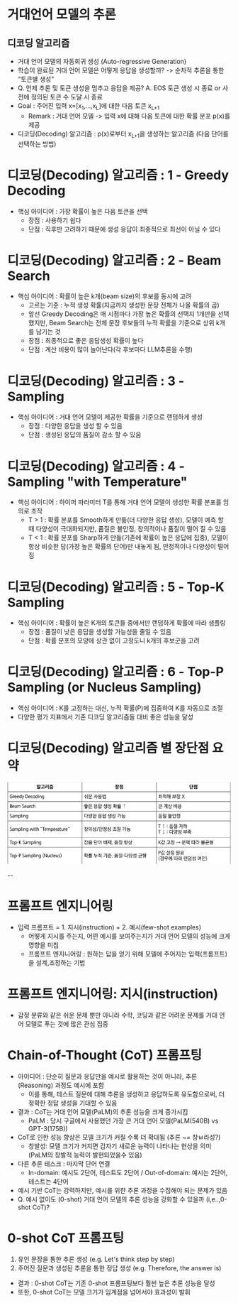 # 거대언어 모델의 추론
## 디코딩 알고리즘
- 거대 언어 모델의 자동회귀 생성 (Auto-regressive Generation)
- 학습이 완료된 거대 언어 모델은 어떻게 응답을 생성할까? -> 순차적 추론을 통한 "토큰별 생성"
- Q. 언제 추론 및 토큰 생성을 멈추고 응답을 제공? A. EOS 토큰 생성 시 종료 or 사전에 정의된 토큰 수 도달 시 종료
- Goal : 주어진 입력 x=[x<sub>1</sub>,...,x<sub>L</sub>]에 대한 다음 토큰 x<sub>L+1</sub>
    - Remark : 거대 언어 모델 -> 입력 x에 대해 다음 토큰에 대한 확률 분포 p(x)를 제공
- 디코딩(Decoding) 알고리즘 : p(x)로부터 x<sub>L+1</sub>을 생성하는 알고리즘 (다음 단어를 선택하는 방법)

# 디코딩(Decoding) 알고리즘 : 1 - Greedy Decoding
- 핵심 아이디어 : 가장 확률이 높은 다음 토큰을 선택
    - 장점 : 사용하기 쉽다
    - 단점 : 직후만 고려하기 때문에 생성 응답이 최종적으로 최선이 아닐 수 있다

# 디코딩(Decoding) 알고리즘 : 2 - Beam Search
- 핵심 아이디어 : 확률이 높은 k개(beam size)의 후보를 동시에 고려
    - 고르는 기준 : 누적 생성 확률(지금까지 생성한 문장 전체가 나올 확률의 곱)
    - 앞선 Greedy Decoding은 매 시점마다 가장 높은 확률의 선택지 1개만을 선택했지만, Beam Search는 전체 문장 후보들의 누적 확률을 기준으로 상위 k개를 남기는 것
    - 장점 : 최종적으로 좋은 응답생성 확률이 높다
    - 단점 : 계산 비용이 많이 늘어난다(각 후보마다 LLM추론을 수행)

# 디코딩(Decoding) 알고리즘 : 3 - Sampling
- 핵심 아이디어 : 거대 언어 모델이 제공한 확률을 기준으로 랜덤하게 생성
    - 장점 : 다양한 응답을 생성 할 수 있음
    - 단점 : 생성된 응답의 품질이 감소 할 수 있음

# 디코딩(Decoding) 알고리즘 : 4 - Sampling "with Temperature"
- 핵심 아이디어 : 하이퍼 파라미터 T를 통해 거대 언어 모델이 생성한 확률 분포를 임의로 조작
    - T > 1 : 확률 분포를 Smooth하게 만듦(더 다양한 응답 생성), 모델이 예측 할 때 다양성이 극대화되지만, 품질은 불안정, 창의적이나 품질이 떨어 질 수 있음
    - T < 1 : 확률 분포를 Sharp하게 만듦(기존에 확률이 높은 응답에 집중), 모델이 항상 비슷한 답(가장 높은 확률의 단어)만 내놓게 됨, 안정적이나 다양성이 떨어짐

# 디코딩(Decoding) 알고리즘 : 5 - Top-K Sampling
- 핵심 아이디어 : 확률이 높은 K개의 토큰들 중에서만 랜덤하게 확률에 따라 샘플링
    - 장점 : 품질이 낮은 응답을 생성할 가능성을 줄일 수 있음
    - 단점 : 확률 분포의 모양에 상관 없이 고정도니 k개의 후보군을 고려

# 디코딩(Decoding) 알고리즘 : 6 - Top-P Sampling (or Nucleus Sampling)
- 핵심 아이디어 : K를 고정하는 대신, 누적 확률(P)에 집중하여 K를 자동으로 조절
- 다양한 평가 지표에서 기존 디코딩 알고리즘들 대비 좋은 성능을 달성

# 디코딩(Decoding) 알고리즘 별 장단점 요약
![alt text](image.png)

--
# 프롬프트 엔지니어링
- 입력 프롬프트 = 1. 지시(instruction) + 2. 예시(few-shot examples)
    - 어떻게 지시를 주는지, 어떤 예시를 보여주는지가 거대 언어 모델의 성능에 크게 영향을 미침
    - 프롬프트 엔지니어링 : 원하는 답을 얻기 위해 모델에 주어지는 입력(프롬프트)을 설계,조정하는 기법

# 프롬프트 엔지니어링: 지시(instruction)
- 감정 분류와 같은 쉬운 문제 뿐만 아니라 수학, 코딩과 같은 어려운 문제를 거대 언어 모델로 푸는 것에 많은 관심 집중

# Chain-of-Thought (CoT) 프롬프팅
- 아이디어 : 단순히 질문과 응답만을 예시로 활용하는 것이 아니라, 추론(Reasoning) 과정도 예시에 포함
    - 이를 통해, 테스트 질문에 대해 추론을 생성하고 응답하도록 유도함으로써, 더 정확한 정답 생성을 기대할 수 있음
- 결과 : CoT는 거대 언어 모델(PaLM)의 추론 성능을 크게 증가시킴
    - PaLM : 당시 구글에서 사용했던 가장 큰 거대 언어 모델(PaLM(540B) vs GPT-3(175B))
- CoT로 인한 성능 향상은 모델 크기가 커질 수록 더 확대됨 (추론 ~= 창ㅂ라성?)
    - 창발성: 모델 크기가 커지면 갑자기 새로운 능력이 나타나는 현상을 의미 (PaLM의 창발적 능력이 발현되었을수 있음)
- 다른 추론 테스크 : 마지막 단어 연결
    - In-domain: 예시도 2단어, 테스트도 2단어 / Out-of-domain: 예시는 2단어, 테스트는 4단어
- 예시 기반 CoT는 강력하지만, 예시를 위한 추론 과정을 수집해야 되는 문제가 있음
- Q. 예시 없이도 (0-shot) 거대 언어 모델의 추론 성능을 강화할 수 있을까 (i,e..,0-shot CoT)?

# 0-shot CoT 프롬프팅
1. 유인 문장을 통한 추론 생성 (e.g. Let's think step by step)
2. 주어진 질문과 생성된 추론을 통한 정답 생성 (e.g. Therefore, the answer is)
- 결과 : 0-shot CoT는 기존 0-shot 프롬프팅보다 훨씬 높은 추론 성능을 달성
- 또한, 0-shot CoT는 모델 크기가 임계점을 넘어서야 효과성이 발휘